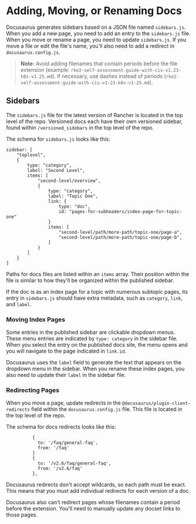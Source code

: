 # Adding, Moving, or Renaming Docs

Docusaurus generates sidebars based on a JSON file named `sidebars.js`. When you add a new page, you need to add an entry to the `sidebars.js` file. When you move or rename a page, you need to update `sidebars.js`. If you move a file or edit the file's name, you'll also need to add a redirect in `docusaurus.config.js`.

> **Note:** Avoid adding filenames that contain periods before the file extension (example: `rke2-self-assessment-guide-with-cis-v1.23-k8s-v1.25.md`). If necessary, use dashes instead of periods (`rke2-self-assessment-guide-with-cis-v1-23-k8s-v1-25.md`).

## Sidebars

The `sidebars.js` file for the latest version of Rancher is located in the top level of the repo. Versioned docs each have their own versioned sidebar, found within `/versioned_sidebars` in the top level of the repo.

The schema for `sidebars.js` looks like this: 

```JS
sidebar: [
    "toplevel",
    {
        type: "category",
        label: "Second Level",
        items: [
            "second-level/overview",
            {
                type: "category",
                label: "Topic One",
                link: {
                    type: "doc",
                    id: "pages-for-subheaders/index-page-for-topic-one"
                }
                items: [
                    "second-level/path/more-path/topic-one/page-a",
                    "second-level/path/more-path/topic-one/page-b",
                ]
            }
        ]
    }
]
```

Paths for docs files are listed within an `items` array. Their position within the file is similar to how they'll be organized within the published sidebar. 

If the doc is as an index page for a topic with numerous subtopic pages, its entry in `sidebars.js` should have extra metadata, such as `category`, `link`, and `label`.

### Moving Index Pages

Some entries in the published sidebar are clickable dropdown menus. These menu entries are indicated by `type: category` in the sidebar file. When you select the entry on the published docs site, the menu opens and you will navigate to the page indicated in `link.id`. 

Docusaurus uses the `label` field to generate the text that appears on the dropdown menu in the sidebar. When you rename these index pages, you also need to update their `label` in the sidebar file.

### Redirecting Pages

When you move a page, update redirects in the `@docusaurus/plugin-client-redirects` field within the `docusaurus.config.js` file. This file is located in the top level of the repo.

The schema for docs redirects looks like this:

```JS
          {
            to: '/faq/general-faq',
            from: '/faq'
          }
          {
            to: '/v2.6/faq/general-faq',
            from: '/v2.6/faq'
          },
```

Docusaurus redirects don't accept wildcards, so each path must be exact. This means that you must add individual redirects for each version of a doc. 

Docusaurus also can't redirect pages whose filenames contain a period before the extension. You'll need to manually update any docset links to those pages. 
